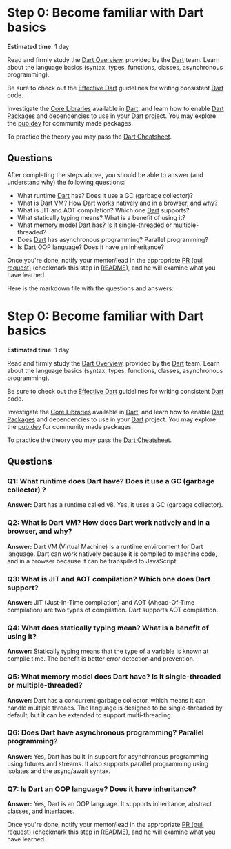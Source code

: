 Step 0: Become familiar with Dart basics
========================================

**Estimated time**: 1 day

Read and firmly study the [Dart Overview], provided by the [Dart] team. Learn about the language basics (syntax, types, functions, classes, asynchronous programming).

Be sure to check out the [Effective Dart] guidelines for writing consistent [Dart] code.

Investigate the [Core Libraries] available in [Dart], and learn how to enable [Dart Packages] and dependencies to use in your [Dart] project. You may explore the [pub.dev] for community made packages.

To practice the theory you may pass the [Dart Cheatsheet].




## Questions

After completing the steps above, you should be able to answer (and understand why) the following questions:
- What runtime [Dart] has? Does it use a GC (garbage collector)?
- What is [Dart] VM? How [Dart] works natively and in a browser, and why?
- What is JIT and AOT compilation? Which one [Dart] supports?
- What statically typing means? What is a benefit of using it?
- What memory model [Dart] has? Is it single-threaded or multiple-threaded?
- Does [Dart] has asynchronous programming? Parallel programming?
- Is [Dart] OOP language? Does it have an inheritance?

Once you're done, notify your mentor/lead in the appropriate [PR (pull request)][PR] (checkmark this step in [README](../README.md)), and he will examine what you have learned.




[Core Libraries]: https://dart.dev/guides/libraries
[Dart]: https://dart.dev
[Dart Cheatsheet]: https://dart.dev/codelabs/dart-cheatsheet
[Dart Overview]: https://dart.dev/overview
[Dart Packages]: https://dart.dev/guides/packages
[Effective Dart]: https://dart.dev/guides/language/effective-dart
[PR]: https://help.github.com/articles/github-glossary#pull-request
[pub.dev]: https://pub.dev


Here is the markdown file with the questions and answers:

Step 0: Become familiar with Dart basics
========================================

**Estimated time**: 1 day

Read and firmly study the [Dart Overview], provided by the [Dart] team. Learn about the language basics (syntax, types, functions, classes, asynchronous programming).

Be sure to check out the [Effective Dart] guidelines for writing consistent [Dart] code.

Investigate the [Core Libraries] available in [Dart], and learn how to enable [Dart Packages] and dependencies to use in your [Dart] project. You may explore the [pub.dev] for community made packages.

To practice the theory you may pass the [Dart Cheatsheet].

## Questions

### Q1: What runtime does Dart have? Does it use a GC (garbage collector) ?
**Answer:** Dart has a runtime called v8. Yes, it uses a GC (garbage collector).

### Q2: What is Dart VM? How does Dart work natively and in a browser, and why?
**Answer:** Dart VM (Virtual Machine) is a runtime environment for Dart language. Dart can work natively because it is compiled to machine code, and in a browser because it can be transpiled to JavaScript. 

### Q3: What is JIT and AOT compilation? Which one does Dart support?
**Answer:** JIT (Just-In-Time compilation) and AOT (Ahead-Of-Time compilation) are two types of compilation. Dart supports AOT compilation.

### Q4: What does statically typing mean? What is a benefit of using it?
**Answer:** Statically typing means that the type of a variable is known at compile time. The benefit is better error detection and prevention.

### Q5: What memory model does Dart have? Is it single-threaded or multiple-threaded?
**Answer:** Dart has a concurrent garbage collector, which means it can handle multiple threads. The language is designed to be single-threaded by default, but it can be extended to support multi-threading.

### Q6: Does Dart have asynchronous programming? Parallel programming?
**Answer:** Yes, Dart has built-in support for asynchronous programming using futures and streams. It also supports parallel programming using isolates and the async/await syntax.

### Q7: Is Dart an OOP language? Does it have inheritance?
**Answer:** Yes, Dart is an OOP language. It supports inheritance, abstract classes, and interfaces.

Once you're done, notify your mentor/lead in the appropriate [PR (pull request)][PR] (checkmark this step in [README](../README.md)), and he will examine what you have learned.

[Core Libraries]: https://dart.dev/guides/libraries
[Dart]: https://dart.dev
[Dart Cheatsheet]: https://dart.dev/codelabs/dart-cheatsheet
[Dart Overview]: https://dart.dev/overview
[Dart Packages]: https://dart.dev/guides/packages
[Effective Dart]: https://dart.dev/guides/language/effective-dart
[PR]: https://help.github.com/articles/github-glossary#pull-request
[pub.dev]: https://pub.dev